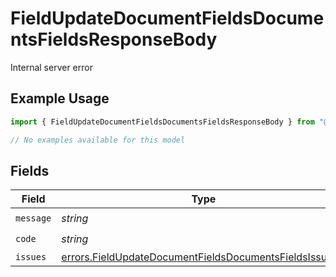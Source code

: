 # FieldUpdateDocumentFieldsDocumentsFieldsResponseBody

Internal server error

## Example Usage

```typescript
import { FieldUpdateDocumentFieldsDocumentsFieldsResponseBody } from "@documenso/sdk-typescript/models/errors";

// No examples available for this model
```

## Fields

| Field                                                                                                                            | Type                                                                                                                             | Required                                                                                                                         | Description                                                                                                                      |
| -------------------------------------------------------------------------------------------------------------------------------- | -------------------------------------------------------------------------------------------------------------------------------- | -------------------------------------------------------------------------------------------------------------------------------- | -------------------------------------------------------------------------------------------------------------------------------- |
| `message`                                                                                                                        | *string*                                                                                                                         | :heavy_check_mark:                                                                                                               | N/A                                                                                                                              |
| `code`                                                                                                                           | *string*                                                                                                                         | :heavy_check_mark:                                                                                                               | N/A                                                                                                                              |
| `issues`                                                                                                                         | [errors.FieldUpdateDocumentFieldsDocumentsFieldsIssues](../../models/errors/fieldupdatedocumentfieldsdocumentsfieldsissues.md)[] | :heavy_minus_sign:                                                                                                               | N/A                                                                                                                              |